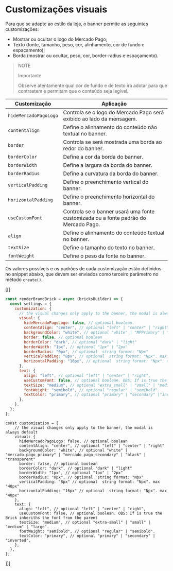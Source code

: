 # Customizações visuais

Para que se adapte ao estilo da loja, o banner permite as seguintes customizações:

- Mostrar ou ocultar o logo do Mercado Pago;
- Texto (fonte, tamanho, peso, cor, alinhamento, cor de fundo e espaçamento);
- Borda (mostrar ou ocultar, peso, cor, border-radius e espaçamento).

> NOTE
> 
> Importante
>
> Observe atentamente qual cor de fundo e de texto irá adotar para que contrastem e permitam que o conteúdo seja legível.

| Customização | Aplicação|
|---|---|
|`hideMercadoPagoLogo` | Controla se o logo do Mercado Pago será exibido ao lado da mensagem.|
|`contentAlign` | Define o alinhamento do conteúdo não textual no banner.|
|`border` | Controla se será mostrada uma borda ao redor do banner.|
|`borderColor` | Define a cor da borda do banner.|
|`borderWidth` | Define a largura da borda do banner.|
|`borderRadius` | Define a curvatura da borda do banner.|
|`verticalPadding` |Define o preenchimento vertical do banner. |
|`horizontalPadding` | Define o preenchimento horizontal do banner.|
|`useCustomFont` |Controla se o banner usará uma fonte customizada ou a fonte padrão do Mercado Pago. |
|`align` | Define o alinhamento do conteúdo textual no banner.|
|`textSize` | Define o tamanho do texto no banner.|
|`fontWeight` | Define o peso da fonte no banner.|

Os valores possíveis e os padrões de cada customização estão definidos no snippet abaixo, que devem ser enviados como terceiro parâmetro no método `create()`.

[[[
```javascript
const renderBrandBrick = async (bricksBuilder) => {
  const settings = {
    customization: {
      // the visual changes only apply to the banner, the modal is always default
      visual: {
        hideMercadoPagoLogo: false, // optional boolean.
        contentAlign: "center", // optional "left" | "center" | "right".
        backgroundColor: "white", // optional "white" | "MPPrimary" | "MPSecondary" | "black" | "transparent"
        border: false, // optional boolean
        borderColor: "dark", // optional "dark" | "light"
        borderWidth: "1px", // optional "1px" | "2px"
        borderRadius: "0px", // optional  string format: "Npx"
        verticalPadding: "8px", // optional  string format: "Npx". max "40px"
        horizontalPadding: "16px", // optional  string format: "Npx". max "40px"
      },
      text: {
        align: "left", // optional "left" | "center" | "right",
        useCustomFont: false, // optional boolean. OBS: If is true the Brick inheriths the font from the parent
        textSize: "medium", // optional "extra_small" | "small" | "medium" | "large".
        fontWeight: "semibold", // optional "regular" | "semibold".
        textColor: "primary", // optional "primary" | "secondary" |"inverted".
      },
    },
  };
};
```
```react-jsx
const customization = {
    // the visual changes only apply to the banner, the modal is always default
    visual: {
      hideMercadoPagoLogo: false, // optional boolean
      contentAlign: "center", // optional "left" | "center" | "right"
      backgroundColor: "white", // optional "white" | "mercado_pago_primary" | "mercado_pago_secondary" | "black" | "transparent"
      border: false, // optional boolean
      borderColor: "dark", // optional "dark" | "light"
      borderWidth: "1px", // optional "1px" | "2px"
      borderRadius: "0px", // optional  string format: "Npx"
      verticalPadding: "8px" // optional  string format: "Npx". max "40px"
      horizontalPadding: "16px" // optional  string format: "Npx". max "40px"
    },
    text: {
      align: "left", // optional "left" | "center" | "right",
      useCustomFont: false, // optional boolean. OBS: If is true the Brick inheriths the font from the parent
      textSize: "medium", // optional "extra-small" | "small" | "medium" | "large".
      fontWeight: "semibold", // optional "regular" | "semibold".
      textColor: "primary", // optional "primary" | "secondary" | "inverted".
    },
  },
};
```
]]]